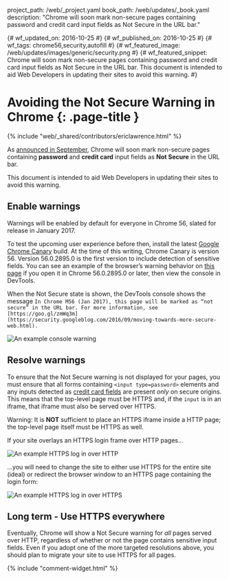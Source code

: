 project_path: /web/_project.yaml
book_path: /web/updates/_book.yaml
description: "Chrome will soon mark non-secure pages containing password and credit card input fields as Not Secure in the URL bar."

{# wf_updated_on: 2016-10-25 #}
{# wf_published_on: 2016-10-25 #}
{# wf_tags: chrome56,security,autofill #}
{# wf_featured_image: /web/updates/images/generic/security.png #}
{# wf_featured_snippet: Chrome will soon mark non-secure pages containing password and credit card input fields as Not Secure in the URL bar. This document is intended to aid Web Developers in updating their sites to avoid this warning. #}

# Avoiding the Not Secure Warning in Chrome {: .page-title }

{% include "web/_shared/contributors/ericlawrence.html" %}

As [announced in September](https://security.googleblog.com/2016/09/moving-towards-more-secure-web.html),
Chrome will soon mark non-secure pages containing **password** and **credit
card** input fields as **Not Secure** in the URL bar.

This document is intended to aid Web Developers in updating their sites to avoid
this warning.

## Enable warnings

Warnings will be enabled by default for everyone in Chrome 56, slated for
release in January 2017.

To test the upcoming user experience before then, install the latest [Google
Chrome Canary](https://www.google.com/chrome/browser/canary.html) build. At the
time of this writing, Chrome Canary is version 56. Version 56.0.2895.0 is the
first version to include detection of sensitive fields. You can see an
example of the browser’s warning behavior on 
[this page](http://http-password.badssl.com/) if you open it in Chrome
56.0.2895.0 or later, then view the console in DevTools.

When the Not Secure state is shown, the DevTools console shows the message `In
Chrome M56 (Jan 2017), this page will be marked as “not secure” in the URL bar.
For more information, see [https://goo.gl/zmWq3m](https://security.googleblog.com/2016/09/moving-towards-more-secure-web.html).`

![An example console warning](/web/updates/images/2016/10/avoid-not-secure-warn/not-secure-warning.png)

## Resolve warnings

To ensure that the Not Secure warning is not displayed for your pages, you must
ensure that all forms containing `<input type=password>` elements and any inputs
detected as [credit card
fields](/web/updates/2015/06/checkout-faster-with-autofill) are present _only_
on secure origins. This means that the top-level page must be HTTPS and, if the
`input` is in an iframe, that iframe must also be served over HTTPS.

Warning: It is **NOT** sufficient to place an HTTPS iframe inside a HTTP page; the
top-level page itself must be HTTPS as well.

If your site overlays an HTTPS login frame over HTTP pages...

![An example HTTPS log in over HTTP](/web/updates/images/2016/10/avoid-not-secure-warn/not-secure-login.png)

...you will need to change the site to either use HTTPS for the entire site
(ideal) or redirect the browser window to an HTTPS page containing the login
form:

![An example HTTPS log in over HTTPS](/web/updates/images/2016/10/avoid-not-secure-warn/secure-login.png)

## Long term - Use HTTPS everywhere

Eventually, Chrome will show a Not Secure warning for _all_ pages served over
HTTP, regardless of whether or not the page contains sensitive input fields.
Even if you adopt one of the more targeted resolutions above, you should plan to
migrate your site to use HTTPS for all pages.

{% include "comment-widget.html" %}
